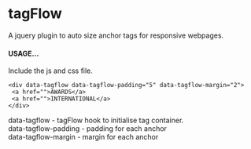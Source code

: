 tagFlow
=======

A jquery plugin to auto size anchor tags for responsive webpages.


#### USAGE...

Include the js and css file.

    <div data-tagflow data-tagflow-padding="5" data-tagflow-margin="2">
     <a href="">AWARDS</a>
     <a href="">INTERNATIONAL</a>
    </div> 

data-tagflow  - tagFlow hook to initialise tag container.<br>
data-tagflow-padding  - padding for each anchor<br>
data-tagflow-margin   - margin for each anchor<br>

